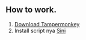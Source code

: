 
## How to work.
1. [Download Tampermonkey](https://chromewebstore.google.com/detail/tampermonkey/dhdgffkkebhmkfjojejmpbldmpobfkfo)
2. Install script nya [Sini](https://raw.githubusercontent.com/Nazzid/REPO-dwn/main/REPO-dwn.js)
